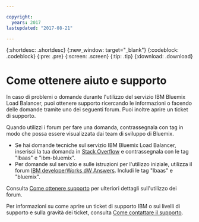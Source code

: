 ```yaml
---

copyright:
  years: 2017
lastupdated: "2017-08-21"

---
```


{:shortdesc: .shortdesc}
{:new_window: target="_blank"}
{:codeblock: .codeblock}
{:pre: .pre}
{:screen: .screen}
{:tip: .tip}
{:download: .download}

# Come ottenere aiuto e supporto

In caso di problemi o domande durante l'utilizzo del servizio IBM Bluemix Load Balancer,
puoi ottenere supporto ricercando le informazioni o facendo delle domande tramite uno dei seguenti forum. Puoi inoltre aprire un ticket di supporto.

Quando utilizzi i forum per fare una domanda, contrassegnala con tag in modo che possa essere visualizzata dai team di sviluppo di Bluemix.

* Se hai domande tecniche sul servizio IBM Bluemix Load Balancer,
inserisci la tua domanda in [Stack Overflow](https://stackoverflow.com/search?q=lbaas+ibm-bluemix) e contrassegnala con le tag "lbaas" e "ibm-bluemix".
* Per domande sul servizio e sulle istruzioni per l'utilizzo iniziale, utilizza il forum
[IBM developerWorks dW Answers](https://developer.ibm.com/answers/topics/lbaas.html?smartspace=bluemix). Includi le tag "lbaas" e "bluemix".

Consulta [Come ottenere supporto](https://console.bluemix.net/docs/support/index.html#getting-help) per ulteriori dettagli sull'utilizzo dei forum.

Per informazioni su come aprire un ticket di supporto IBM o sui livelli di supporto e sulla
gravità dei ticket, consulta [Come contattare il
supporto](https://console.bluemix.net/docs/support/index.html#contacting-support).
